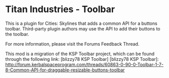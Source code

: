 # Titan Industries - Toolbar

This is a plugin for Cities: Skylines that adds a common API for a buttons toolbar. Third-party plugin authors may use the API to add their buttons to the toolbar.

For more information, please visit the Forums Feedback Thread.

This mod is a migration of the KSP Toolbar project, which can be found through the following link: [blizzy78 KSP Toolbar] [blizzy78 KSP Toolbar]: http://forum.kerbalspaceprogram.com/threads/60863-0-90-0-Toolbar-1-7-8-Common-API-for-draggable-resizable-buttons-toolbar
